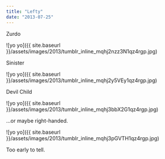 ```yaml
---
title: "Lefty"
date: "2013-07-25"
---
```


Zurdo

![yo yo]({{ site.baseurl }}/assets/images/2013/tumblr_inline_mqhj2nzz3N1qz4rgp.jpg)

Sinister

![yo yo]({{ site.baseurl }}/assets/images/2013/tumblr_inline_mqhj2y5VEy1qz4rgp.jpg)

Devil Child

![yo yo]({{ site.baseurl }}/assets/images/2013/tumblr_inline_mqhj3bbX2G1qz4rgp.jpg)

…or maybe right-handed.

![yo yo]({{ site.baseurl }}/assets/images/2013/tumblr_inline_mqhj3pGVTH1qz4rgp.jpg)

Too early to tell.

